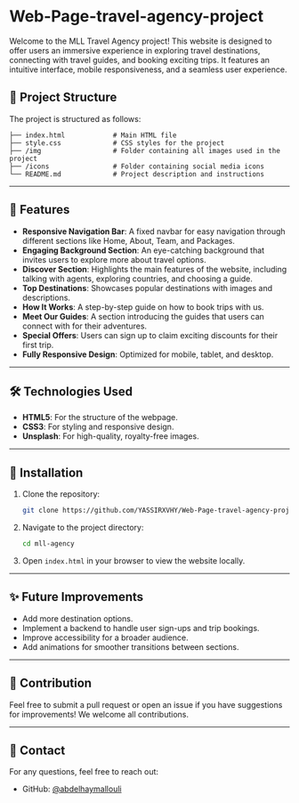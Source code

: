 # Web-Page-travel-agency-project



Welcome to the MLL Travel Agency project! This website is designed to offer users an immersive experience in exploring travel destinations, connecting with travel guides, and booking exciting trips. It features an intuitive interface, mobile responsiveness, and a seamless user experience.


## 📂 Project Structure

The project is structured as follows:

```
├── index.html            # Main HTML file
├── style.css             # CSS styles for the project
├── /img                  # Folder containing all images used in the project
├── /icons                # Folder containing social media icons
└── README.md             # Project description and instructions
```

---

## 🌟 Features

- **Responsive Navigation Bar**: A fixed navbar for easy navigation through different sections like Home, About, Team, and Packages.
- **Engaging Background Section**: An eye-catching background that invites users to explore more about travel options.
- **Discover Section**: Highlights the main features of the website, including talking with agents, exploring countries, and choosing a guide.
- **Top Destinations**: Showcases popular destinations with images and descriptions.
- **How It Works**: A step-by-step guide on how to book trips with us.
- **Meet Our Guides**: A section introducing the guides that users can connect with for their adventures.
- **Special Offers**: Users can sign up to claim exciting discounts for their first trip.
- **Fully Responsive Design**: Optimized for mobile, tablet, and desktop.

---



## 🛠️ Technologies Used

- **HTML5**: For the structure of the webpage.
- **CSS3**: For styling and responsive design.
- **Unsplash**: For high-quality, royalty-free images.

---

## 🧩 Installation

1. Clone the repository:

   ```bash
   git clone https://github.com/YASSIRXVHY/Web-Page-travel-agency-project
   ```

2. Navigate to the project directory:

   ```bash
   cd mll-agency
   ```

3. Open `index.html` in your browser to view the website locally.

---

## ✨ Future Improvements

- Add more destination options.
- Implement a backend to handle user sign-ups and trip bookings.
- Improve accessibility for a broader audience.
- Add animations for smoother transitions between sections.

---

## 🙌 Contribution

Feel free to submit a pull request or open an issue if you have suggestions for improvements! We welcome all contributions.

---


## 📧 Contact

For any questions, feel free to reach out:

- GitHub: [@abdelhaymallouli](https://github.com/abdelhaymallouli)
```
